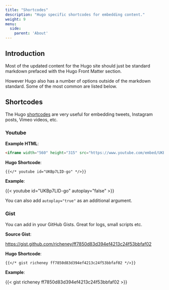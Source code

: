 ```yaml
---
title: "Shortcodes"
description: "Hugo specific shortcodes for embedding content."
weight: 9
menu:
  side:
    parent: 'About'
---
```


## Introduction

Most of the updated content for the Hugo site should just be standard markdown prefaced with the Hugo Front Matter section.

However Hugo also has a number of options outside of the markdown standard. Some of the most common are listed below.

## Shortcodes

The Hugo [shortcodes](https://gohugo.io/content-management/shortcodes/) are very useful for embedding tweets, Instagram posts, Vimeo videos, etc.

### Youtube

**Example HTML**:

```html
<iframe width="560" height="315" src="https://www.youtube.com/embed/UKBp7LID-go?rel=0" frameborder="0" allow="autoplay; encrypted-media" allowfullscreen></iframe>
```

**Hugo Shortcode**:

```text
{{</* youtube id="UKBp7LID-go" */>}}
```

**Example**:

{{< youtube id="UKBp7LID-go" autoplay="false" >}}

You can also add `autoplay="true"` as an additional argument.

### Gist

You can add in your GitHub Gists. Great for logs, small scripts etc.

**Source Gist**:

<https://gist.github.com/richeney/ff7850d83d394ef4213c24f53bbfaf02>

**Hugo Shortcode**:

`````text
{{</* gist richeney ff7850d83d394ef4213c24f53bbfaf02 */>}}
`````

**Example**:

{{< gist richeney ff7850d83d394ef4213c24f53bbfaf02 >}}
